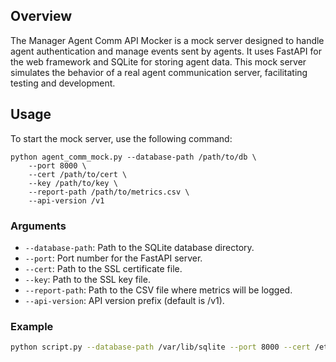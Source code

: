 ## Overview

The Manager Agent Comm API Mocker is a mock server designed to handle agent authentication and manage events sent by agents. It uses FastAPI for the web framework and SQLite for storing agent data. This mock server simulates the behavior of a real agent communication server, facilitating testing and development.

## Usage

To start the mock server, use the following command:

```shell
python agent_comm_mock.py --database-path /path/to/db \
    --port 8000 \
    --cert /path/to/cert \
    --key /path/to/key \
    --report-path /path/to/metrics.csv \
    --api-version /v1
```

### Arguments

- `--database-path`: Path to the SQLite database directory.
- `--port`: Port number for the FastAPI server.
- `--cert`: Path to the SSL certificate file.
- `--key`: Path to the SSL key file.
- `--report-path`: Path to the CSV file where metrics will be logged.
- `--api-version`: API version prefix (default is /v1).

### Example

```bash
python script.py --database-path /var/lib/sqlite --port 8000 --cert /etc/ssl/cert.pem --key /etc/ssl/key.pem --report-path /var/log/metrics.csv
```
